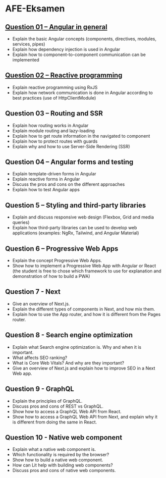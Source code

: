 # AFE-Eksamen

## [Question 01 – Angular in general](./q01/Q1-English.md)

- Explain the basic Angular concepts (components, directives, modules, services, pipes)
- Explain how dependency injection is used in Angular
- Explain how to component-to-component communication can be implemented

## [Question 02 – Reactive programming](./q02/Q02-English.md)

- Explain reactive programming using RxJS
- Explain how network communication is done in Angular according to best practices (use of HttpClientModule)

## Question 03 – Routing and SSR

- Explain how routing works in Angular
- Explain module routing and lazy-loading
- Explain how to get route information in the navigated to component
- Explain how to protect routes with guards
- Explain why and how to use Server-Side Rendering (SSR)

## Question 04 – Angular forms and testing

- Explain template-driven forms in Angular
- Explain reactive forms in Angular
- Discuss the pros and cons on the different approaches
- Explain how to test Angular apps

## Question 5 – Styling and third-party libraries

- Explain and discuss responsive web design (Flexbox, Grid and media queries)
- Explain how third-party libraries can be used to develop web applications (examples: NgRx, Tailwind, and Angular Material)

## Question 6 – Progressive Web Apps

- Explain the concept Progressive Web Apps.
- Show how to implement a Progressive Web App with Angular or React
(the student is free to chose which framework to use for explanation and demonstration of how to build a PWA)

## Question 7 - Next

- Give an overview of Next.js.
- Explain the different types of components in Next, and how mix them.
- Explain how to use the App router, and how it is different from the Pages router.

## Question 8 - Search engine optimization

- Explain what Search engine optimization is. Why and when it is important.
- What affects SEO ranking?
- What is Core Web Vitals? And why are they important?
- Give an overview of Next.js and explain how to improve SEO in a Next Web app.

## Question 9 - GraphQL

- Explain the principles of GraphQL.
- Discuss pros and cons of REST vs GraphQL.
- Show how to access a GraphQL Web API from React.
- Show how to access a GraphQL Web API from Next, and explain why it is different from doing the same in React.

## Question 10 - Native web component

- Explain what a native web component is.
- Which functionality is required by the browser?
- Show how to build a native web component.
- How can Lit help with building web components?
- Discuss pros and cons of native web components.
